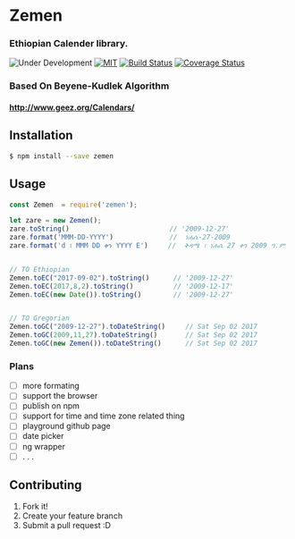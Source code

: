 # Zemen
### Ethiopian Calender library.

![Under Development](https://img.shields.io/badge/under-development-orange.svg)
[![MIT](https://img.shields.io/packagist/l/doctrine/orm.svg?maxAge=2592000)](LICENCE.md)
[![Build Status](https://travis-ci.org/m3hari/zemen.svg?branch=master)](https://travis-ci.org/m3hari/zemen)
[![Coverage Status](https://coveralls.io/repos/github/m3hari/zemen/badge.svg?branch=develop)](https://coveralls.io/github/m3hari/zemen?branch=master)


### Based On Beyene-Kudlek  Algorithm 
#### http://www.geez.org/Calendars/

## Installation

```bash
$ npm install --save zemen  
```

## Usage
```js
const Zemen  = require('zemen');

let zare = new Zemen();
zare.toString()                         // '2009-12-27'
zare.format('MMM-DD-YYYY')              //  ነሐሴ-27-2009
zare.format('d ፣ MMM DD ቀን YYYY E')     //  ቅዳሜ ፣ ነሐሴ 27 ቀን 2009 ዓ.ም


// TO Ethiopian
Zemen.toEC("2017-09-02").toString()      // '2009-12-27'
Zemen.toEC(2017,8,2).toString()          // '2009-12-17'
Zemen.toEC(new Date()).toString()        // '2009-12-27'


// TO Gregorian
Zemen.toGC("2009-12-27").toDateString()     // Sat Sep 02 2017
Zemen.toGC(2009,11,27).toDateString()       // Sat Sep 02 2017
Zemen.toGC(new Zemen()).toDateString()      // Sat Sep 02 2017

```



### Plans
- [ ] more formating
- [ ] support the browser
- [ ] publish on npm
- [ ] support for time and time zone related thing
- [ ] playground github page
- [ ] date picker
- [ ] ng wrapper
- [ ] . . .

## Contributing
1. Fork it!
2. Create your feature branch
3. Submit a pull request :D